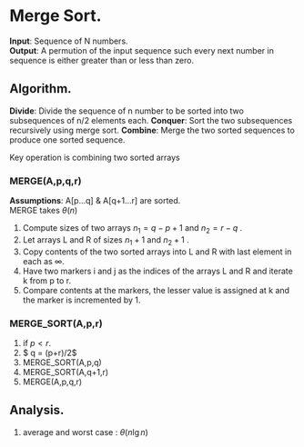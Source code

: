 # Merge Sort.

**Input**: Sequence of N numbers.  
**Output**: A permution of the input sequence such every next number in sequence is either greater than or less than zero.  

## Algorithm.

**Divide**: Divide the sequence of n number to be sorted into two subsequences of n/2 elements each.
**Conquer**: Sort the two subsequences recursively using merge sort.
**Combine**: Merge the two sorted sequences to produce one sorted sequence.

Key operation is combining two sorted arrays

### MERGE(A,p,q,r)

**Assumptions**: A[p...q] & A[q+1...r] are sorted.  
MERGE takes $\theta (n)$

1. Compute sizes of two arrays $n_{1} = q-p+1$ and $n_{2} = r-q$ .
2. Let arrays L and R of sizes $n_{1} +1$ and $n_{2} +1$ .
3. Copy contents of the two sorted arrays into L and R  with last element in each as $\infty$.
4. Have two markers i and j as the indices of the arrays L and R and iterate k from p to r.
5. Compare contents at the markers, the lesser value is assigned at k and the marker is incremented by 1.

### MERGE_SORT(A,p,r)

1. if $p < r$.  
2. $ q = (p+r)/2$
3. MERGE_SORT(A,p,q)
4. MERGE_SORT(A,q+1,r)
5. MERGE(A,p,q,r)

## Analysis.

1. average and worst case : $\theta (n \lg n)$